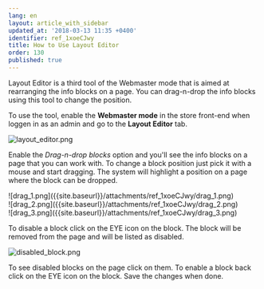 ```yaml
---
lang: en
layout: article_with_sidebar
updated_at: '2018-03-13 11:35 +0400'
identifier: ref_1xoeCJwy
title: How to Use Layout Editor
order: 130
published: true
---
```

Layout Editor is a third tool of the Webmaster mode that is aimed at rearranging the info blocks on a page. You can drag-n-drop the info blocks using this tool to change the position.

To use the tool, enable the **Webmaster mode** in the store front-end when loggen in as an admin and go to the **Layout Editor** tab. 

![layout_editor.png]({{site.baseurl}}/attachments/ref_1xoeCJwy/layout_editor.png)

Enable the _Drag-n-drop blocks_ option and you'll see the info blocks on a page that you can work with. To change a block position just pick it with a mouse and start dragging. The system will highlight a position on a page where the block can be dropped.

<div class="ui stackable three column grid">
  <div class="column" markdown="span">![drag_1.png]({{site.baseurl}}/attachments/ref_1xoeCJwy/drag_1.png)</div>
  <div class="column" markdown="span">![drag_2.png]({{site.baseurl}}/attachments/ref_1xoeCJwy/drag_2.png)</div>
  <div class="column" markdown="span">![drag_3.png]({{site.baseurl}}/attachments/ref_1xoeCJwy/drag_3.png)</div>
</div>

To disable a block click on the EYE icon on the block. The block will be removed from the page and will be listed as disabled.

![disabled_block.png]({{site.baseurl}}/attachments/ref_1xoeCJwy/disabled_block.png)

To see disabled blocks on the page click on them. To enable a block back click on the EYE icon on the block. Save the changes when done.
